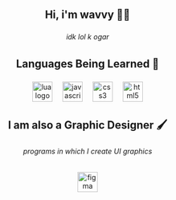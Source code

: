 <h2 align="center">Hi, i'm wavvy 👋🏽</h2>

###

<h6 align="center">idk lol k ogar</h6>

###

<h2 align="center">Languages ​​Being Learned 📖</h2>

###

<div align="center">
  <img src="https://skillicons.dev/icons?i=lua" height="40" alt="lua logo"  />
  <img width="12" />
  <img src="https://skillicons.dev/icons?i=js" height="40" alt="javascript logo"  />
  <img width="12" />
  <img src="https://skillicons.dev/icons?i=css" height="40" alt="css3 logo"  />
  <img width="12" />
  <img src="https://skillicons.dev/icons?i=html" height="40" alt="html5 logo"  />
</div>

###

<h2 align="center">I am also a Graphic Designer 🖌️</h2>

###

<h6 align="center">programs in which I create UI graphics</h6>

###

<div align="center">
  <img src="https://skillicons.dev/icons?i=figma" height="40" alt="figma logo"  />
</div>

###
